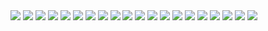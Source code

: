 <img src="https://i.ibb.co/BG5hQjb/jujutsu-kaisen-227-1.jpg">
<img src="https://i.ibb.co/Kr2ywTm/jujutsu-kaisen-227-2.jpg">
<img src="https://i.ibb.co/0qVwr1f/jujutsu-kaisen-227-3.jpg">
<img src="https://i.ibb.co/cgY68NK/jujutsu-kaisen-227-4.jpg">
<img src="https://i.ibb.co/g7zY0th/jujutsu-kaisen-227-5.jpg">
<img src="https://i.ibb.co/Ypv33Dh/jujutsu-kaisen-227-6.jpg">
<img src="https://i.ibb.co/tsDFS3z/jujutsu-kaisen-227-7.jpg">
<img src="https://i.ibb.co/5F9Xdn5/jujutsu-kaisen-227-8.jpg">
<img src="https://i.ibb.co/MpRRmBy/jujutsu-kaisen-227-9.jpg">
<img src="https://i.ibb.co/R380YGV/jujutsu-kaisen-227-10.jpg">
<img src="https://i.ibb.co/3rvf1nb/jujutsu-kaisen-227-11.jpg">
<img src="https://i.ibb.co/5Rf3SWz/jujutsu-kaisen-227-12.jpg">
<img src="https://i.ibb.co/rmShZfT/jujutsu-kaisen-227-13.jpg">
<img src="https://i.ibb.co/25bWvjH/jujutsu-kaisen-227-14.jpg">
<img src="https://i.ibb.co/N6Fmv1k/jujutsu-kaisen-227-15.jpg">
<img src="https://i.ibb.co/yn1Txvf/jujutsu-kaisen-227-16.jpg">
<img src="https://i.ibb.co/dffcHCm/jujutsu-kaisen-227-17.jpg">
<img src="https://i.ibb.co/kHbXT7y/jujutsu-kaisen-227-18.jpg">
<img src="https://i.ibb.co/hdkv6Q0/jujutsu-kaisen-227-19.jpg">
<img src="https://i.ibb.co/DLV7BxB/jujutsu-kaisen-227-20.jpg">
